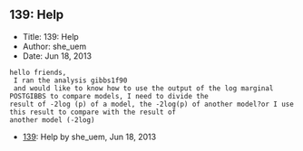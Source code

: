 ## 139: Help

- Title: 139: Help
- Author: she_uem
- Date: Jun 18, 2013
```
hello friends,
 I ran the analysis gibbs1f90
 and would like to know how to use the output of the log marginal POSTGIBBS to compare models, I need to divide the
result of -2log (p) of a model, the -2log(p) of another model?or I use this result to compare with the result of
another model (-2log)
```

- [139](0139.md): Help by she_uem, Jun 18, 2013
